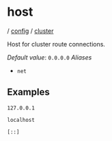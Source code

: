 # host

/ [config](/ref/config/index.md) / [cluster](/ref/config/config/cluster/index.md)

Host for cluster route connections.

_Default value_: `0.0.0.0`
_Aliases_

- `net`

## Examples

```
127.0.0.1
```

```
localhost
```

```
[::]
```
